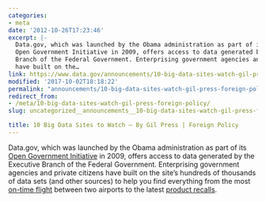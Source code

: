 ```yaml
---
categories:
- meta
date: '2012-10-26T17:23:46'
excerpt: |-
  Data.gov, which was launched by the Obama administration as part of its
  Open Government Initiative in 2009, offers access to data generated by the Executive
  Branch of the Federal Government. Enterprising government agencies and private citizens
  have built on the…
link: https://www.data.gov/announcements/10-big-data-sites-watch-gil-press-foreign-policy
modified: '2017-10-02T18:18:22'
permalink: "announcements/10-big-data-sites-watch-gil-press-foreign-policy/"
redirect_from:
- /meta/10-big-data-sites-watch-gil-press-foreign-policy/
slug: uncategorized__announcements__10-big-data-sites-watch-gil-press-foreign-policy

title: 10 Big Data Sites to Watch – By Gil Press | Foreign Policy
---
```


Data.gov, which was launched by the Obama administration as part of its [Open Government Initiative](https://obamawhitehouse.archives.gov/blog/2009/12/16/changing-way-washington-works) in 2009, offers access to data generated by the Executive Branch of the Federal Government. Enterprising government agencies and private citizens have built on the site’s hundreds of thousands of data sets (and other sources) to help you find everything from the most [on-time flight](http://flyontime.us/) between two airports to the latest [product recalls](http://recalls.gov/).
